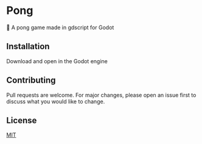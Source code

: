# Pong
🏓 A pong game made in gdscript for Godot

## Installation
Download and open in the Godot engine

## Contributing
Pull requests are welcome. For major changes, please open an issue first to discuss what you would like to change.

## License
[MIT](LICENSE.md)

